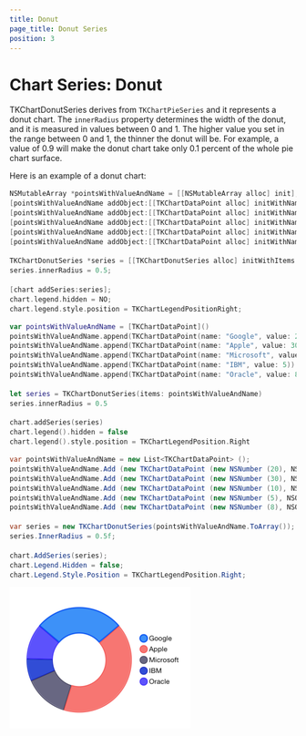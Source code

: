 ```yaml
---
title: Donut
page_title: Donut Series
position: 3
---
```


# Chart Series: Donut

TKChartDonutSeries derives from <code>TKChartPieSeries</code> and it represents a donut chart. The <code>innerRadius</code> property determines the width of the donut, and it is measured in values between 0 and 1. The higher value you set in the range between 0 and 1, the thinner the donut will be. For example, a value of 0.9 will make the donut chart take only 0.1 percent of the whole pie chart surface.

Here is an example of a donut chart:

```Objective-C
NSMutableArray *pointsWithValueAndName = [[NSMutableArray alloc] init];
[pointsWithValueAndName addObject:[[TKChartDataPoint alloc] initWithName:@"Google" value:@20]];
[pointsWithValueAndName addObject:[[TKChartDataPoint alloc] initWithName:@"Apple" value:@30]];
[pointsWithValueAndName addObject:[[TKChartDataPoint alloc] initWithName:@"Microsoft" value:@10]];
[pointsWithValueAndName addObject:[[TKChartDataPoint alloc] initWithName:@"IBM" value:@5]];
[pointsWithValueAndName addObject:[[TKChartDataPoint alloc] initWithName:@"Oracle" value:@8]];

TKChartDonutSeries *series = [[TKChartDonutSeries alloc] initWithItems:pointsWithValueAndName];
series.innerRadius = 0.5;

[chart addSeries:series];
chart.legend.hidden = NO;
chart.legend.style.position = TKChartLegendPositionRight;
```
```Swift
var pointsWithValueAndName = [TKChartDataPoint]()
pointsWithValueAndName.append(TKChartDataPoint(name: "Google", value: 20))
pointsWithValueAndName.append(TKChartDataPoint(name: "Apple", value: 30))
pointsWithValueAndName.append(TKChartDataPoint(name: "Microsoft", value: 10))
pointsWithValueAndName.append(TKChartDataPoint(name: "IBM", value: 5))
pointsWithValueAndName.append(TKChartDataPoint(name: "Oracle", value: 8))
   
let series = TKChartDonutSeries(items: pointsWithValueAndName)
series.innerRadius = 0.5
    
chart.addSeries(series)
chart.legend().hidden = false
chart.legend().style.position = TKChartLegendPosition.Right
```
```C#
var pointsWithValueAndName = new List<TKChartDataPoint> ();
pointsWithValueAndName.Add (new TKChartDataPoint (new NSNumber (20), NSObject.FromObject ("Google")));
pointsWithValueAndName.Add (new TKChartDataPoint (new NSNumber (30), NSObject.FromObject ("Apple")));
pointsWithValueAndName.Add (new TKChartDataPoint (new NSNumber (10), NSObject.FromObject ("Microsoft")));
pointsWithValueAndName.Add (new TKChartDataPoint (new NSNumber (5), NSObject.FromObject ("IBM")));
pointsWithValueAndName.Add (new TKChartDataPoint (new NSNumber (8), NSObject.FromObject ("Oracle")));

var series = new TKChartDonutSeries(pointsWithValueAndName.ToArray());
series.InnerRadius = 0.5f;

chart.AddSeries(series);
chart.Legend.Hidden = false;
chart.Legend.Style.Position = TKChartLegendPosition.Right;
```

<img src="../../images/chart-series-donut001.png"/>

